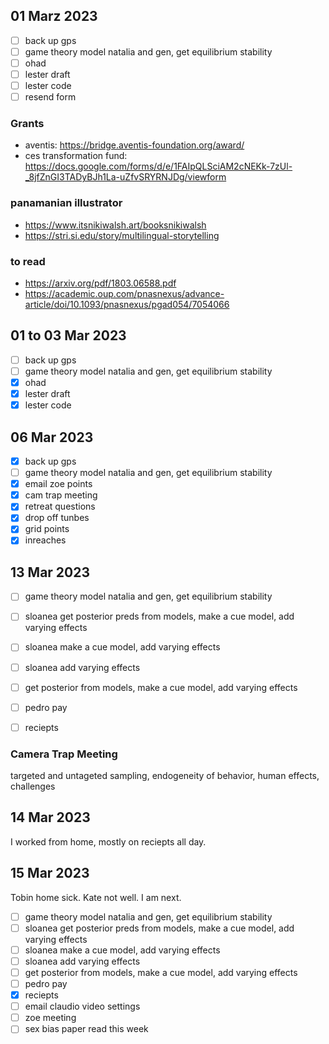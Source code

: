 ## 01 Marz 2023
-[ ] back up gps
-[ ] game theory model natalia and gen, get equilibrium stability
-[ ] ohad
-[ ] lester draft
-[ ] lester code
-[ ] resend form

### Grants
- aventis: https://bridge.aventis-foundation.org/award/ 
- ces transformation fund: https://docs.google.com/forms/d/e/1FAIpQLSciAM2cNEKk-7zUl-_8jfZnGI3TADyBJh1La-uZfvSRYRNJDg/viewform

### panamanian illustrator
- https://www.itsnikiwalsh.art/booksnikiwalsh
- https://stri.si.edu/story/multilingual-storytelling

### to read
- https://arxiv.org/pdf/1803.06588.pdf
- https://academic.oup.com/pnasnexus/advance-article/doi/10.1093/pnasnexus/pgad054/7054066

## 01 to 03 Mar 2023
-[ ] back up gps
-[ ] game theory model natalia and gen, get equilibrium stability
-[x] ohad
-[x] lester draft
-[x] lester code

## 06 Mar 2023
-[x] back up gps
-[ ] game theory model natalia and gen, get equilibrium stability
-[x] email zoe points
-[x] cam trap meeting
-[x] retreat questions
-[x] drop off tunbes
-[x] grid points
-[x] inreaches

## 13 Mar 2023
-[ ] game theory model natalia and gen, get equilibrium stability
-[ ] sloanea get posterior preds from models, make a cue model, add varying effects
-[ ] sloanea make a cue model, add varying effects
-[ ] sloanea add varying effects
-[ ] get posterior from models, make a cue model, add varying effects
-[ ] pedro pay
-[ ] reciepts


### Camera Trap Meeting
targeted and untageted sampling, endogeneity of behavior, human effects, challenges


## 14 Mar 2023

I worked from home, mostly on reciepts all day.

## 15 Mar 2023
Tobin home sick. Kate not well. I am next.
-[ ] game theory model natalia and gen, get equilibrium stability
-[ ] sloanea get posterior preds from models, make a cue model, add varying effects
-[ ] sloanea make a cue model, add varying effects
-[ ] sloanea add varying effects
-[ ] get posterior from models, make a cue model, add varying effects
-[ ] pedro pay
-[x] reciepts
-[ ] email claudio video settings
-[ ] zoe meeting
-[ ] sex bias paper read this week
